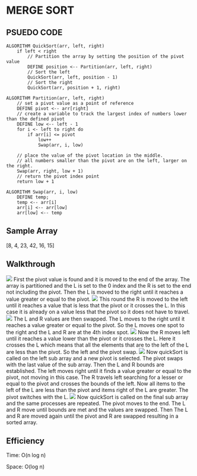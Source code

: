 # MERGE SORT

## PSUEDO CODE

    ALGORITHM QuickSort(arr, left, right)
        if left < right
            // Partition the array by setting the position of the pivot value 
            DEFINE position <-- Partition(arr, left, right)
            // Sort the left
            QuickSort(arr, left, position - 1)
            // Sort the right
            QuickSort(arr, position + 1, right)

    ALGORITHM Partition(arr, left, right)
        // set a pivot value as a point of reference
        DEFINE pivot <-- arr[right]
        // create a variable to track the largest index of numbers lower than the defined pivot
        DEFINE low <-- left - 1
        for i <- left to right do
            if arr[i] <= pivot
                low++
                Swap(arr, i, low)

        // place the value of the pivot location in the middle.
        // all numbers smaller than the pivot are on the left, larger on the right. 
        Swap(arr, right, low + 1)
        // return the pivot index point
        return low + 1

    ALGORITHM Swap(arr, i, low)
        DEFINE temp;
        temp <-- arr[i]
        arr[i] <-- arr[low]
        arr[low] <-- temp

## Sample Array

[8, 4, 23, 42, 16, 15]

## Walkthrough

![](./assets/1.jpg)
First the pivot value is found and it is moved to the end of the array. The array is partitioned and the L is set to the 0 index and the R is set to the end not including the pivot. Then the L is moved to the right until it reaches a value greater or equal to the pivot. 
![](./assets/2.jpg)
This round the R is moved to the left until it reaches a value that is less that the pivot or it crosses the L. In this case it is already on a value less that the pivot so it does not have to travel.
![](./assets/3.jpg)
The L and R values are then swapped. The L moves to the right until it reaches a value greater or equal to the pivot. So the L moves one spot to the right and the L and R are at the 4th index spot.
![](./assets/4.jpg)
Now the R moves left until it reaches a value lower than the pivot or it crosses the L. Here it crosses the L which means that all the elements that are to the left of the L are less than the pivot. So the left and the pivot swap.
![](./assets/5.jpg)
Now quickSort is called on the left sub array and a new pivot is selected. The pivot swaps with the last value of the sub array. Then the L and R bounds are established. The left moves right until it finds a value greater or equal to the pivot, not moving in this case. The R travels left searching for a lesser or equal to the pivot and crosses the bounds of the left. Now all items to the left of the L are less than the pivot and items right of the L are greater. The pivot switches with the L.
![](./assets/6.jpg)
Now quickSort is called on the final sub array and the same processes are repeated. The pivot moves to the end. The L and R move until bounds are met and the values are swapped. Then The L and R are moved again until the pivot and R are swapped resulting in a sorted array.


## Efficiency
Time: O(n log n)

Space: O(log n)
